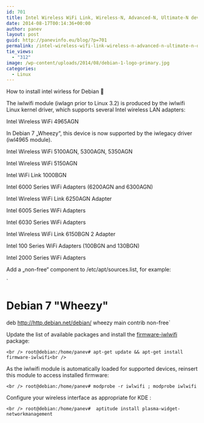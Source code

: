 ```yaml
---
id: 701
title: Intel Wireless WiFi Link, Wireless-N, Advanced-N, Ultimate-N devices
date: 2014-08-17T00:14:36+00:00
author: panev
layout: post
guid: http://panevinfo.eu/blog/?p=701
permalink: /intel-wireless-wifi-link-wireless-n-advanced-n-ultimate-n-devices.html
tie_views:
  - "312"
image: /wp-content/uploads/2014/08/debian-1-logo-primary.jpg
categories:
  - Linux
---
```

How to install intel wirless for Debian 🙂

The iwlwifi module (iwlagn prior to Linux 3.2) is produced by the iwlwifi Linux kernel driver, which supports several Intel wireless LAN adapters: 

Intel Wireless WiFi 4965AGN

In Debian 7 &#8222;Wheezy&#8220;, this device is now supported by the iwlegacy driver (iwl4965 module).  
<!--more-->

Intel Wireless WiFi 5100AGN, 5300AGN, 5350AGN

Intel Wireless WiFi 5150AGN

Intel WiFi Link 1000BGN

Intel 6000 Series WiFi Adapters (6200AGN and 6300AGN)

Intel Wireless WiFi Link 6250AGN Adapter

Intel 6005 Series WiFi Adapters

Intel 6030 Series WiFi Adapters

Intel Wireless WiFi Link 6150BGN 2 Adapter

Intel 100 Series WiFi Adapters (100BGN and 130BGN)

Intel 2000 Series WiFi Adapters 

Add a &#8222;non-free&#8220; component to /etc/apt/sources.list, for example: 

`<br />
# Debian 7 "Wheezy"<br />
deb http://http.debian.net/debian/ wheezy main contrib non-free` 

Update the list of available packages and install the <a href="https://packages.debian.org/firmware-iwlwifi" title="firmware-iwlwifi" target="_blank">firmware-iwlwifi</a> package: 

`<br />
root@debian:/home/panev# apt-get update && apt-get install firmware-iwlwifi<br />
` 

As the iwlwifi module is automatically loaded for supported devices, reinsert this module to access installed firmware: 

`<br />
root@debian:/home/panev# modprobe -r iwlwifi ; modprobe iwlwifi` 

Configure your wireless interface as appropriate for KDE :

`<br />
root@debian:/home/panev#  aptitude install plasma-widget-networkmanagement`